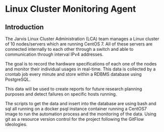 # Linux Cluster Monitoring Agent

## Introduction
The Jarvis Linux Cluster Administration (LCA) team manages a Linux cluster of 10 nodes/servers which are running CentOS 7. All of these servers are connected internally to each other through a switch and able to communication through interval IPv4 addresses.

The goal is to record the hardware specifications of each one of the nodes and monitor their individual usages in real-time. This data is collected by a crontab job every minute and store within a RDBMS database using PostgreSQL.

This data will be used to create reports for future research planning purposes and detect failures on specific hosts running.

The scripts to get the data and insert into the database are using bash and sql all running on a docker psql instance container running a CentOS7 image to run the automation process and the monitoring of the data. Using git as a resource version control for the project following the GitFlow ideologies.
